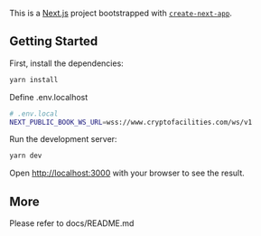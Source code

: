 This is a [Next.js](https://nextjs.org/) project bootstrapped with [`create-next-app`](https://github.com/vercel/next.js/tree/canary/packages/create-next-app).

## Getting Started

First, install the dependencies:

```bash
yarn install
```

Define .env.localhost

```bash
# .env.local
NEXT_PUBLIC_BOOK_WS_URL=wss://www.cryptofacilities.com/ws/v1
```

Run the development server:

```bash
yarn dev
```

Open [http://localhost:3000](http://localhost:3000) with your browser to see the result.

## More

Please refer to docs/README.md